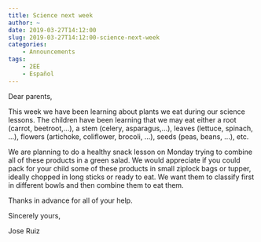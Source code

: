```yaml
---
title: Science next week
author: ~
date: 2019-03-27T14:12:00
slug: 2019-03-27T14:12:00-science-next-week
categories:
    - Announcements
tags:
    - 2EE
    - Español
---
```


Dear parents,

This week we have been learning about plants we eat during our science lessons. The children have been learning that we may eat either a root (carrot, beetroot,...), a stem (celery, asparagus,...), leaves (lettuce, spinach, ...), flowers (artichoke, coliflower, brocoli, ...), seeds (peas, beans, ...), etc.

We are planning to do a healthy snack lesson on Monday trying to combine all of these products in a green salad. We would appreciate if you could pack for your child some of these products in small ziplock bags or tupper, ideally chopped in long sticks or ready to eat. We want them to classify first in different bowls and then combine them to eat them.

Thanks in advance for all of your help.

Sincerely yours,

Jose Ruiz
